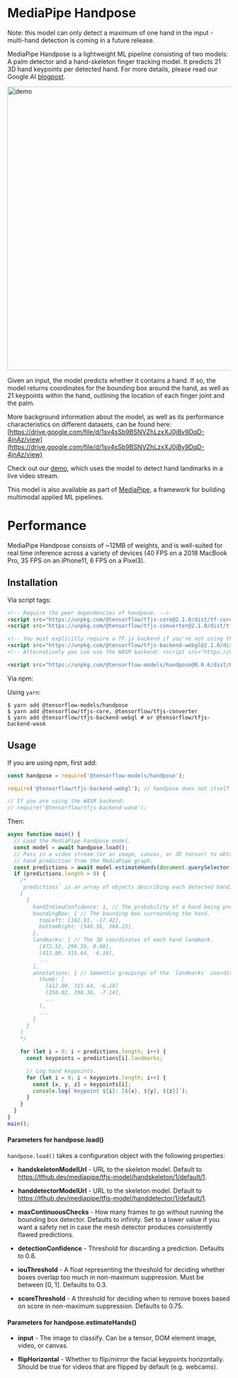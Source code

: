 # MediaPipe Handpose
Note: this model can only detect a maximum of one hand in the input - multi-hand detection is coming in a future release.

MediaPipe Handpose is a lightweight ML pipeline consisting of two models: A palm detector and a hand-skeleton finger tracking model. It predicts 21 3D hand keypoints per detected hand. For more details, please read our Google AI [blogpost](https://ai.googleblog.com/2019/08/on-device-real-time-hand-tracking-with.html).

<img src="demo/demo.gif" alt="demo" style="width:640px" />

Given an input, the model predicts whether it contains a hand. If so, the model returns coordinates for the bounding box around the hand, as well as 21 keypoints within the hand, outlining the location of each finger joint and the palm.

More background information about the model, as well as its performance characteristics on different datasets, can be found here: [https://drive.google.com/file/d/1sv4sSb9BSNVZhLzxXJ0jBv9DqD-4jnAz/view](https://drive.google.com/file/d/1sv4sSb9BSNVZhLzxXJ0jBv9DqD-4jnAz/view)

Check out our [demo](https://storage.googleapis.com/tfjs-models/demos/handpose/index.html), which uses the model to detect hand landmarks in a live video stream.

This model is also available as part of [MediaPipe](https://hand.mediapipe.dev/), a framework for building multimodal applied ML pipelines.

# Performance

MediaPipe Handpose consists of ~12MB of weights, and is well-suited for real time inference across a variety of devices (40 FPS on a 2018 MacBook Pro, 35 FPS on an iPhone11, 6 FPS on a Pixel3).

## Installation

Via script tags:

```html
<!-- Require the peer dependencies of handpose. -->
<script src="https://unpkg.com/@tensorflow/tfjs-core@2.1.0/dist/tf-core.js"></script>
<script src="https://unpkg.com/@tensorflow/tfjs-converter@2.1.0/dist/tf-converter.js"></script>

<!-- You must explicitly require a TF.js backend if you're not using the tfs union bundle. -->
<script src="https://unpkg.com/@tensorflow/tfjs-backend-webgl@2.1.0/dist/tf-backend-webgl.js"></script>
<!-- Alternatively you can use the WASM backend: <script src="https://unpkg.com/@tensorflow/tfjs-backend-wasm@2.1.0/dist/tf-backend-wasm.js"></script> -->

<script src="https://unpkg.com/@tensorflow-models/handpose@0.0.6/dist/handpose.js"></script>
```

Via npm:

Using `yarn`:

    $ yarn add @tensorflow-models/handpose
    $ yarn add @tensorflow/tfjs-core, @tensorflow/tfjs-converter
    $ yarn add @tensorflow/tfjs-backend-webgl # or @tensorflow/tfjs-backend-wasm

## Usage

If you are using npm, first add:

```js
const handpose = require('@tensorflow-models/handpose');

require('@tensorflow/tfjs-backend-webgl'); // handpose does not itself require a backend, so you must explicitly install one.

// If you are using the WASM backend:
// require('@tensorflow/tfjs-backend-wasm');
```

Then:

```js
async function main() {
  // Load the MediaPipe handpose model.
  const model = await handpose.load();
  // Pass in a video stream (or an image, canvas, or 3D tensor) to obtain a
  // hand prediction from the MediaPipe graph.
  const predictions = await model.estimateHands(document.querySelector("video"));
  if (predictions.length > 0) {
    /*
    `predictions` is an array of objects describing each detected hand, for example:
    [
      {
        handInViewConfidence: 1, // The probability of a hand being present.
        boundingBox: { // The bounding box surrounding the hand.
          topLeft: [162.91, -17.42],
          bottomRight: [548.56, 368.23],
        },
        landmarks: [ // The 3D coordinates of each hand landmark.
          [472.52, 298.59, 0.00],
          [412.80, 315.64, -6.18],
          ...
        ],
        annotations: { // Semantic groupings of the `landmarks` coordinates.
          thumb: [
            [412.80, 315.64, -6.18]
            [350.02, 298.38, -7.14],
            ...
          ],
          ...
        }
      }
    ]
    */

    for (let i = 0; i < predictions.length; i++) {
      const keypoints = predictions[i].landmarks;

      // Log hand keypoints.
      for (let i = 0; i < keypoints.length; i++) {
        const [x, y, z] = keypoints[i];
        console.log(`Keypoint ${i}: [${x}, ${y}, ${z}]`);
      }
    }
  }
}
main();
```

#### Parameters for handpose.load()

`handpose.load()` takes a configuration object with the following properties:

* **handskeletonModelUrl** - URL to the skeleton model. Default to https://tfhub.dev/mediapipe/tfjs-model/handskeleton/1/default/1.

* **handdetectorModelUrl** - URL to the skeleton model. Default to https://tfhub.dev/mediapipe/tfjs-model/handdetector/1/default/1.

* **maxContinuousChecks** - How many frames to go without running the bounding box detector. Defaults to infinity. Set to a lower value if you want a safety net in case the mesh detector produces consistently flawed predictions.

* **detectionConfidence** - Threshold for discarding a prediction. Defaults to 0.8.

* **iouThreshold** - A float representing the threshold for deciding whether boxes overlap too much in non-maximum suppression. Must be between [0, 1]. Defaults to 0.3.

* **scoreThreshold** - A threshold for deciding when to remove boxes based on score in non-maximum suppression. Defaults to 0.75.

#### Parameters for handpose.estimateHands()

* **input** - The image to classify. Can be a tensor, DOM element image, video, or canvas.

* **flipHorizontal** - Whether to flip/mirror the facial keypoints horizontally. Should be true for videos that are flipped by default (e.g. webcams).
